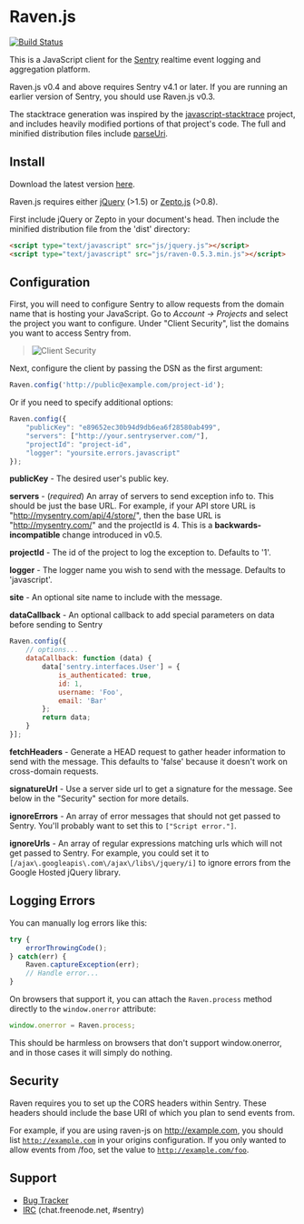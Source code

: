 # Raven.js

[![Build Status](https://secure.travis-ci.org/getsentry/raven-js.png?branch=develop)](https://secure.travis-ci.org/getsentry/raven-js/builds)

This is a JavaScript client for the [Sentry][1] realtime event logging and
aggregation platform.

Raven.js v0.4 and above requires Sentry v4.1 or later. If you are running an
earlier version of Sentry, you should use Raven.js v0.3.

The stacktrace generation was inspired by the [javascript-stacktrace][4]
project, and includes heavily modified portions of that project's code. The
full and minified distribution files include [parseUri][5].

[1]: http://getsentry.com/
[4]: https://github.com/eriwen/javascript-stacktrace
[5]: http://blog.stevenlevithan.com/archives/parseuri

## Install

Download the latest version [here][5].

Raven.js requires either [jQuery][6] (>1.5) or [Zepto.js][7] (>0.8).

First include jQuery or Zepto in your document's head. Then include the
minified distribution file from the 'dist' directory:

```html
<script type="text/javascript" src="js/jquery.js"></script>
<script type="text/javascript" src="js/raven-0.5.3.min.js"></script>
```

[5]: https://github.com/downloads/getsentry/raven-js/raven-js-0.6.tar.gz
[6]: http://jquery.com/
[7]: http://zeptojs.com/


## Configuration

First, you will need to configure Sentry to allow requests from the domain name
that is hosting your JavaScript. Go to *Account &rarr; Projects* and select
the project you want to configure. Under "Client Security", list the domains
you want to access Sentry from.

>![Client Security](http://f.cl.ly/items/1t2A33243O2V1U160C39/client-security.png)

Next, configure the client by passing the DSN as the first argument:

```javascript
Raven.config('http://public@example.com/project-id');
```

Or if you need to specify additional options:

```javascript
Raven.config({
    "publicKey": "e89652ec30b94d9db6ea6f28580ab499",
    "servers": ["http://your.sentryserver.com/"],
    "projectId": "project-id",
    "logger": "yoursite.errors.javascript"
});
```

**publicKey** - The desired user's public key.

**servers** - (*required*) An array of servers to send exception info to. This
should be just the base URL. For example, if your API store URL is
"http://mysentry.com/api/4/store/", then the base URL is "http://mysentry.com/"
and the projectId is 4. This is a **backwards-incompatible** change introduced
in v0.5.

**projectId** - The id of the project to log the exception to. Defaults to '1'.

**logger** - The logger name you wish to send with the message. Defaults to
'javascript'.

**site** - An optional site name to include with the message.

**dataCallback** - An optional callback to add special parameters on data before sending to Sentry

```javascript
Raven.config({
    // options...
    dataCallback: function (data) {
        data['sentry.interfaces.User'] = {
            is_authenticated: true,
            id: 1,
            username: 'Foo',
            email: 'Bar'
        };
        return data;
    }
}];
```

**fetchHeaders** - Generate a HEAD request to gather header information to send
with the message. This defaults to 'false' because it doesn't work on
cross-domain requests.

**signatureUrl** - Use a server side url to get a signature for the message.
See below in the "Security" section for more details.

**ignoreErrors** - An array of error messages that should not get passed to
Sentry. You'll probably want to set this to `["Script error."]`.

**ignoreUrls** - An array of regular expressions matching urls which will not
get passed to Sentry. For example, you could set it to
`[/ajax\.googleapis\.com\/ajax\/libs\/jquery/i]` to ignore errors from the
Google Hosted jQuery library.

## Logging Errors

You can manually log errors like this:

```javascript
try {
    errorThrowingCode();
} catch(err) {
    Raven.captureException(err);
    // Handle error...
}
```

On browsers that support it, you can attach the `Raven.process` method directly
to the `window.onerror` attribute:

```javascript
window.onerror = Raven.process;
```

This should be harmless on browsers that don't support window.onerror, and in
those cases it will simply do nothing.

## Security

Raven requires you to set up the CORS headers within Sentry. These headers
should include the base URI of which you plan to send events from.

For example, if you are using raven-js on http://example.com, you should list
<code>http://example.com</code> in your origins configuration. If you only
wanted to allow events from /foo, set the value to
<code>http://example.com/foo</code>.

## Support

 * [Bug Tracker](https://github.com/getsentry/raven-js/issues)
 * [IRC](irc://chat.freenode.net/sentry) (chat.freenode.net, #sentry)
